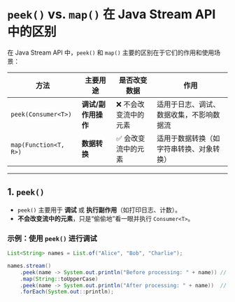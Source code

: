 # **`peek()` vs. `map()` 在 Java Stream API 中的区别**

在 Java Stream API 中，`peek()` 和 `map()` 主要的区别在于它们的作用和使用场景：

| 方法                  | 主要用途          | 是否改变数据           | 作用                                      |
|----------------------|-----------------|----------------------|-----------------------------------------|
| `peek(Consumer<T>)` | **调试/副作用操作** | ❌ 不会改变流中的元素  | 适用于日志、调试、数据收集，不影响数据流   |
| `map(Function<T, R>)` | **数据转换**     | ✅ 会改变流中的元素    | 适用于数据转换（如字符串转换、对象转换） |

---

## **1. `peek()`**
- `peek()` 主要用于 **调试** 或 **执行副作用**（如打印日志、计数）。
- **不会改变流中的元素**，只是“偷偷地”看一眼并执行 `Consumer<T>`。

### **示例：使用 `peek()` 进行调试**
```java
List<String> names = List.of("Alice", "Bob", "Charlie");

names.stream()
    .peek(name -> System.out.println("Before processing: " + name)) // 仅打印，不改变数据
    .map(String::toUpperCase)
    .peek(name -> System.out.println("After processing: " + name))  // 观察转换后的数据
    .forEach(System.out::println);

